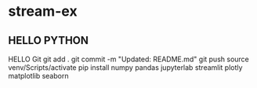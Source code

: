 # stream-ex

## HELLO PYTHON
 HELLO Git
 git add .
 git commit -m "Updated: README.md"
 git push
 source venv/Scripts/activate
 pip install numpy pandas jupyterlab streamlit plotly matplotlib seaborn